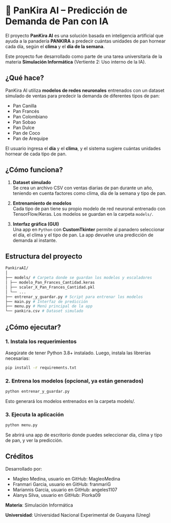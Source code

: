 # 🥖 PanKira AI – Predicción de Demanda de Pan con IA

El proyecto **PanKira AI** es una solución basada en inteligencia artificial que ayuda a la panadería **PANKIRA** a predecir cuántas unidades de pan hornear cada día, según el **clima** y el **día de la semana**.

Este proyecto fue desarrollado como parte de una tarea universitaria de la materia **Simulación Informática** (Vertiente 2: Uso interno de la IA).

##  ¿Qué hace?

PanKira AI utiliza **modelos de redes neuronales** entrenados con un dataset simulado de ventas para predecir la demanda de diferentes tipos de pan:

- Pan Canilla  
- Pan Francés  
- Pan Colombiano  
- Pan Sobao  
- Pan Dulce  
- Pan de Coco  
- Pan de Arequipe  

El usuario ingresa el **día** y el **clima**, y el sistema sugiere cuántas unidades hornear de cada tipo de pan.

## ¿Cómo funciona?

1. **Dataset simulado**  
   Se crea un archivo CSV con ventas diarias de pan durante un año, teniendo en cuenta factores como clima, día de la semana y tipo de pan.

2. **Entrenamiento de modelos**  
   Cada tipo de pan tiene su propio modelo de red neuronal entrenado con TensorFlow/Keras. Los modelos se guardan en la carpeta `models/`.

3. **Interfaz gráfica (GUI)**  
   Una app en `Python` con **CustomTkinter** permite al panadero seleccionar el día, el clima y el tipo de pan. La app devuelve una predicción de demanda al instante.

## Estructura del proyecto

```bash
PankiraAI/
│
├── models/ # Carpeta donde se guardan los modelos y escaladores
│ ├── modelo_Pan_Frances_Cantidad.keras
│ ├── scaler_X_Pan_Frances_Cantidad.pkl
│ └── ...
├── entrenar_y_guardar.py # Script para entrenar los modelos
├── main.py # Interfaz de predicción
├── menu.py # Menú principal de la app
└── pankira.csv # Dataset simulado
```

## ¿Cómo ejecutar?

### 1. Instala los requerimientos

Asegúrate de tener Python 3.8+ instalado. Luego, instala las librerías necesarias:

```bash
pip install -r requirements.txt
```

### 2. Entrena los modelos (opcional, ya están generados)

```bash
python entrenar_y_guardar.py
```
Esto generará los modelos entrenados en la carpeta models/.

### 3. Ejecuta la aplicación

```bash
python menu.py
```
Se abrirá una app de escritorio donde puedes seleccionar día, clima y tipo de pan, y ver la predicción.

## Créditos

Desarrollado por: 

* Magleo Medina, usuario en GitHub: MagleoMedina
* Franmari Garcia, usuario en GitHub: franmariG
* Mariannis Garcia, usuario en GitHub: angeles1107
* Alanys Silva, usuario en GitHub: Piorka09

**Materia**: Simulación Informática

**Universidad**: Universidad Nacional Experimental de Guayana (Uneg)
